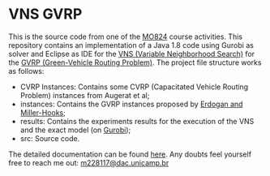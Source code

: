 # VNS GVRP

This is the source code from one of the [MO824](https://www.dac.unicamp.br/portal/caderno-de-horarios/2019/1/S/P/IC/MO824) course activities. 
This repository contains an implementation of a Java 1.8 code using Gurobi as solver and Eclipse as IDE for the [VNS (Variable Neighborhood Search)](https://doi.org/10.1016/S0305-0548(97)00031-2) for the [GVRP (Green-Vehicle Routing Problem)](https://doi.org/10.1016/j.tre.2011.08.001).
The project file structure works as follows:

* CVRP Instances: Contains some CVRP (Capacitated Vehicle Routing Problem) instances from Augerat et al;
* instances: Contains the GVRP instances proposed by [Erdogan and Miller-Hooks](https://doi.org/10.1016/j.tre.2011.08.001);
* results: Contains the experiments results for the execution of the VNS and the exact model (on [Gurobi](https://www.gurobi.com/));
* src: Source code.

The detailed documentation can be found [here](https://codedocs.xyz/My-master-degree/MO824-GVRP-VNS/).
Any doubts feel yourself free to reach me out: m228117@dac.unicamp.br
